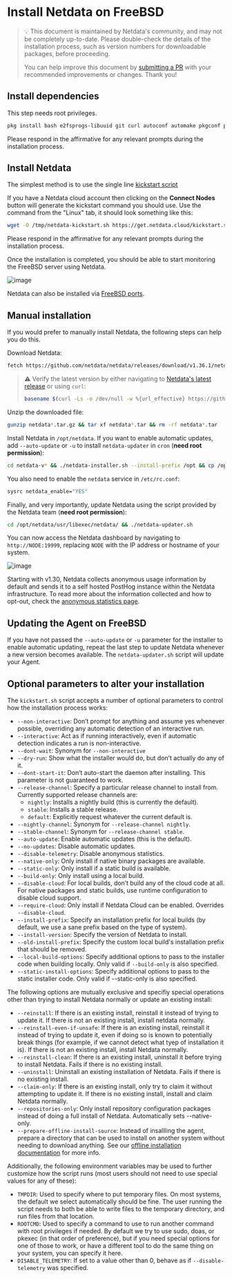 <!--
title: "Install Netdata on FreeBSD"
description: "Install Netdata on FreeBSD to monitor the health and performance of bare metal or VMs with thousands of real-time, per-second metrics."
custom_edit_url: https://github.com/netdata/netdata/edit/master/packaging/installer/methods/freebsd.md
sidebar_label: "FreeBSD"
learn_status: "Published"
learn_rel_path: "Installation/Install on specific environments"
-->

# Install Netdata on FreeBSD

> 💡 This document is maintained by Netdata's community, and may not be completely up-to-date. Please double-check the
> details of the installation process, such as version numbers for downloadable packages, before proceeding.
>
> You can help improve this document by [submitting a
> PR](https://github.com/netdata/netdata/edit/master/packaging/installer/methods/freebsd.md) with your recommended
> improvements or changes. Thank you!

## Install dependencies

This step needs root privileges.

```sh
pkg install bash e2fsprogs-libuuid git curl autoconf automake pkgconf pidof liblz4 libuv json-c cmake gmake
```

Please respond in the affirmative for any relevant prompts during the installation process. 

## Install Netdata

The simplest method is to use the single line [kickstart script](https://github.com/netdata/netdata/blob/master/packaging/installer/methods/kickstart.md)

If you have a Netdata cloud account then clicking on the **Connect Nodes** button will generate the kickstart command you should use. Use the command from the "Linux" tab, it should look something like this:

```sh
wget -O /tmp/netdata-kickstart.sh https://get.netdata.cloud/kickstart.sh && sh /tmp/netdata-kickstart.sh --claim-token <CLAIM_TOKEN> --claim-url https://app.netdata.cloud
```
Please respond in the affirmative for any relevant prompts during the installation process. 

Once the installation is completed, you should be able to start monitoring the FreeBSD server using Netdata. 

![image](https://user-images.githubusercontent.com/24860547/202489210-3c5a3346-8f53-4b7b-9832-f9383b34d864.png)

Netdata can also be installed via [FreeBSD ports](https://www.freshports.org/net-mgmt/netdata).

## Manual installation

If you would prefer to manually install Netdata, the following steps can help you do this.

Download Netdata:

```sh
fetch https://github.com/netdata/netdata/releases/download/v1.36.1/netdata-v1.36.1.tar.gz
```

> ⚠️ Verify the latest version by either navigating to [Netdata's latest
> release](https://github.com/netdata/netdata/releases/latest) or using `curl`:
>
> ```bash
> basename $(curl -Ls -o /dev/null -w %{url_effective} https://github.com/netdata/netdata/releases/latest)
> ```

Unzip the downloaded file:

```sh
gunzip netdata*.tar.gz && tar xf netdata*.tar && rm -rf netdata*.tar
```

Install Netdata in `/opt/netdata`. If you want to enable automatic updates, add `--auto-update` or `-u` to install `netdata-updater` in `cron` (**need root permission**):

```sh
cd netdata-v* && ./netdata-installer.sh --install-prefix /opt && cp /opt/netdata/usr/sbin/netdata-claim.sh /usr/sbin/
```

You also need to enable the `netdata` service in `/etc/rc.conf`:

```sh
sysrc netdata_enable="YES"
```

Finally, and very importantly, update Netdata using the script provided by the Netdata team (**need root permission**):

```sh
cd /opt/netdata/usr/libexec/netdata/ && ./netdata-updater.sh
```

You can now access the Netdata dashboard by navigating to `http://NODE:19999`, replacing `NODE` with the IP address or hostname of your system.

![image](https://user-images.githubusercontent.com/2662304/48304090-fd384080-e51b-11e8-80ae-eecb03118dda.png)

Starting with v1.30, Netdata collects anonymous usage information by default and sends it to a self hosted PostHog instance within the Netdata infrastructure. To read
more about the information collected and how to opt-out, check the [anonymous statistics
page](https://github.com/netdata/netdata/blob/master/docs/netdata-agent/configuration/anonymous-telemetry-events.md).

## Updating the Agent on FreeBSD
If you have not passed the `--auto-update` or `-u` parameter for the installer to enable automatic updating, repeat the last step to update Netdata whenever a new version becomes available. 
The `netdata-updater.sh` script will update your Agent.

## Optional parameters to alter your installation

The `kickstart.sh` script accepts a number of optional parameters to control how the installation process works:

- `--non-interactive`: Don’t prompt for anything and assume yes whenever possible, overriding any automatic detection of an interactive run.
- `--interactive`: Act as if running interactively, even if automatic detection indicates a run is non-interactive.
- `--dont-wait`: Synonym for `--non-interactive`
- `--dry-run`: Show what the installer would do, but don’t actually do any of it.
- `--dont-start-it`: Don’t auto-start the daemon after installing. This parameter is not guaranteed to work.
- `--release-channel`: Specify a particular release channel to install from. Currently supported release channels are:
    - `nightly`: Installs a nightly build (this is currently the default).
    - `stable`: Installs a stable release.
    - `default`: Explicitly request whatever the current default is.
- `--nightly-channel`: Synonym for `--release-channel nightly`.
- `--stable-channel`: Synonym for `--release-channel stable`.
- `--auto-update`: Enable automatic updates (this is the default).
- `--no-updates`: Disable automatic updates.
- `--disable-telemetry`: Disable anonymous statistics.
- `--native-only`: Only install if native binary packages are available.
- `--static-only`: Only install if a static build is available.
- `--build-only`: Only install using a local build.
- `--disable-cloud`: For local builds, don’t build any of the cloud code at all. For native packages and static builds,
    use runtime configuration to disable cloud support.
- `--require-cloud`: Only install if Netdata Cloud can be enabled. Overrides `--disable-cloud`.
- `--install-prefix`: Specify an installation prefix for local builds (by default, we use a sane prefix based on the type of system).
- `--install-version`: Specify the version of Netdata to install.
- `--old-install-prefix`: Specify the custom local build's installation prefix that should be removed.
- `--local-build-options`: Specify additional options to pass to the installer code when building locally. Only valid if `--build-only` is also specified.
- `--static-install-options`: Specify additional options to pass to the static installer code. Only valid if --static-only is also specified.

The following options are mutually exclusive and specifiy special operations other than trying to install Netdata normally or update an existing install:

- `--reinstall`: If there is an existing install, reinstall it instead of trying to update it. If there is not an existing install, install netdata normally.
- `--reinstall-even-if-unsafe`: If there is an existing install, reinstall it instead of trying to update it, even if doing so is known to potentially break things (for example, if we cannot detect what tyep of installation it is). If there is not an existing install, install Netdata normally.
- `--reinstall-clean`: If there is an existing install, uninstall it before trying to install Netdata. Fails if there is no existing install.
- `--uninstall`: Uninstall an existing installation of Netdata. Fails if there is no existing install.
- `--claim-only`: If there is an existing install, only try to claim it without attempting to update it. If there is no existing install, install and claim Netdata normally.
- `--repositories-only`: Only install repository configuration packages instead of doing a full install of Netdata. Automatically sets --native-only.
- `--prepare-offline-install-source`: Instead of insallling the agent, prepare a directory that can be used to install on another system without needing to download anything. See our [offline installation documentation](https://github.com/netdata/netdata/blob/master/packaging/installer/methods/offline.md) for more info.

Additionally, the following environment variables may be used to further customize how the script runs (most users
should not need to use special values for any of these):

- `TMPDIR`: Used to specify where to put temporary files. On most systems, the default we select automatically
  should be fine. The user running the script needs to both be able to write files to the temporary directory,
  and run files from that location.
- `ROOTCMD`: Used to specify a command to use to run another command with root privileges if needed. By default
  we try to use sudo, doas, or pkexec (in that order of preference), but if you need special options for one of
  those to work, or have a different tool to do the same thing on your system, you can specify it here.
- `DISABLE_TELEMETRY`: If set to a value other than 0, behave as if `--disable-telemetry` was specified.
